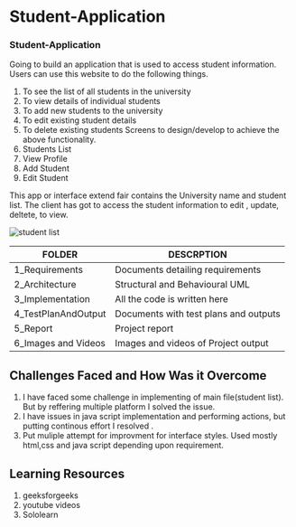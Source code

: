 # Student-Application

### Student-Application

Going to build an application that is used to access student information. Users can use
this website to do the following things.
1. To see the list of all students in the university
2. To view details of individual students
3. To add new students to the university
4. To edit existing student details
5. To delete existing students
Screens to design/develop to achieve the above functionality.
1. Students List
2. View Profile
3. Add Student
4. Edit Student 

This app or interface extend fair contains the University name and student list. The client has got to access the student information to edit , update, deltete, to view.

![student list](https://user-images.githubusercontent.com/90717512/153727615-a7082f9c-e91b-4176-ad6f-fe3a6d2c6b13.png)



| FOLDER              |                  DESCRPTION             |    
|---------------------|-----------------------------------------|
| 1_Requirements      |Documents detailing requirements         |             
| 2_Architecture      |Structural and Behavioural UML           |   
| 3_Implementation    |All the code is written here             |
| 4_TestPlanAndOutput |Documents with test plans and outputs    | 
| 5_Report            |Project report                           |
| 6_Images and Videos |Images and videos of Project output      | 



## Challenges Faced and How Was it Overcome

 1. I have faced some challenge in implementing of main file(student list). But by reffering multiple platform I solved the issue.
 2. I have issues in java script implementation and performing actions, but putting continous effort I resolved .
 3. Put muliple attempt for improvment for interface styles. Used mostly html,css and java script depending upon requirement.

## Learning Resources

 1. geeksforgeeks
 2. youtube videos
 3. Sololearn
 



